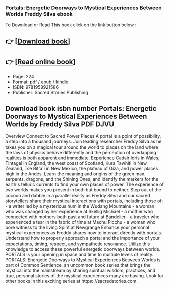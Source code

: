 ### Portals: Energetic Doorways to Mystical Experiences Between Worlds Freddy Silva ebook

To Download or Read This book click on the link button below :

## 👉  [**[Download book](http://ebooksharez.info/download.php?group=book&from=github.com&id=712317&lnk=1079 "Download book")**]

## 👉  [**[Read online book](http://ebooksharez.info/download.php?group=book&from=github.com&id=712317&lnk=1079 "Read online book")**]


* Page: 224
* Format: pdf / epub / kindle
* ISBN: 9781958921586
* Publisher: Sacred Stories Publishing



## Download book isbn number Portals: Energetic Doorways to Mystical Experiences Between Worlds by Freddy Silva PDF DJVU


Overview
Connect to Sacred Power Places A portal is a point of possibility, a step into a thousand journeys. Join leading researcher Freddy Silva as he takes you on a magical tour around the world to places on the land where the laws of physics behave differently and the perception of overlapping realities is both apparent and immediate. Experience Cadair Idris in Wales, Tintagel in England, the west coast of Scotland, Kura Tawhiti in New Zealand, Tsé Bit&#039;a&#039;í in New Mexico, the plateau of Giza, and power places high in the Andes. Learn the meaning and origins of the green man, serpents, dragons, and the Shining Ones, and identify the markers for the earth&#039;s telluric currents to find your own places of power. The experience of two worlds makes you present in both but bound to neither. Step out of the cocoon and dabble in a parallel reality as Freddy Silva and our sacred storytellers share their mystical interactions with portals, including those of: - a writer led by a mysterious hum in the Wudang Mountains - a woman who was changed by her experience at Skellig Michael - a mother who connected with mothers both past and future at Bandelier - a traveler who experienced a tear in the fabric of time at Machu Picchu - a woman who bore witness to the living Spirit at Newgrange Enhance your personal mystical experiences as Freddy shares how to interact directly with portals. Understand how to properly approach a portal and the importance of your expectations, timing, respect, and sympathetic resonance. Utilize this knowledge to access these powerful energetic doorways between worlds. PORTALS is your opening in space and time to multiple levels of reality. PORTALS: Energetic Doorways to Mystical Experiences Between Worlds is part of Common Sentience, an uncommon book series that brings the mystical into the mainstream by sharing spiritual wisdom, practices, and true, personal stories of the mystical experiences many are having. Look for other books in this exciting series at https: //sacredstories.com.



